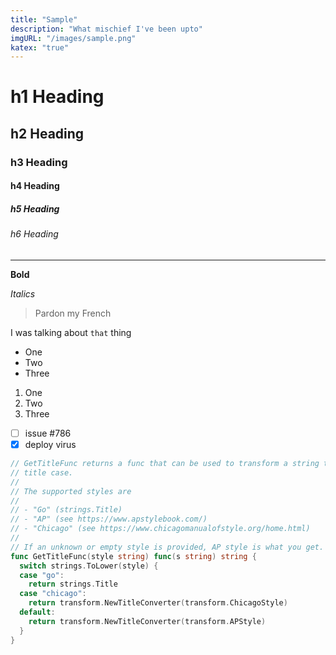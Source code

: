 ```yaml
---
title: "Sample"
description: "What mischief I've been upto"
imgURL: "/images/sample.png"
katex: "true"
---
```


# h1 Heading
## h2 Heading
### h3 Heading 
#### h4 Heading
##### h5 Heading
###### h6 Heading

---

**Bold**

*Italics*

> Pardon my French

I was talking about `that` thing

- One
- Two
- Three

1. One
2. Two
3. Three

- [ ] issue #786
- [x] deploy virus

```go {linenos=table,linenostart=1}
// GetTitleFunc returns a func that can be used to transform a string to
// title case.
//
// The supported styles are
//
// - "Go" (strings.Title)
// - "AP" (see https://www.apstylebook.com/)
// - "Chicago" (see https://www.chicagomanualofstyle.org/home.html)
//
// If an unknown or empty style is provided, AP style is what you get.
func GetTitleFunc(style string) func(s string) string {
  switch strings.ToLower(style) {
  case "go":
    return strings.Title
  case "chicago":
    return transform.NewTitleConverter(transform.ChicagoStyle)
  default:
    return transform.NewTitleConverter(transform.APStyle)
  }
}

```